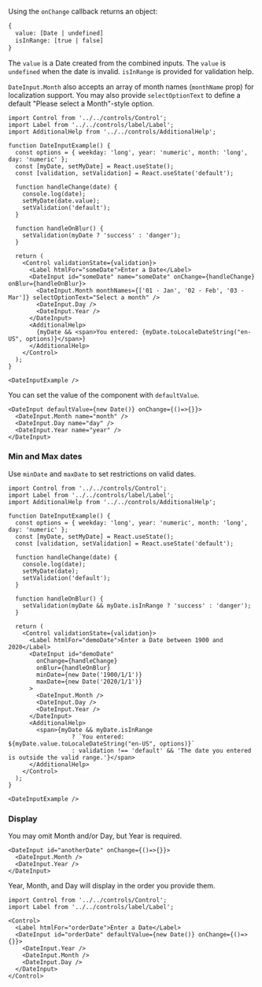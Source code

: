 Using the `onChange` callback returns an object:

```html
{
  value: [Date | undefined]
  isInRange: [true | false]
}
```

The `value` is a Date created from the combined inputs. The `value` is `undefined` when the date is invalid.
`isInRange` is provided for validation help.

`DateInput.Month` also accepts an array of month names (`monthName` prop) for localization support. You may also
provide `selectOptionText` to define a default "Please select a Month"-style option.

```
import Control from '../../controls/Control';
import Label from '../../controls/label/Label';
import AdditionalHelp from '../../controls/AdditionalHelp';

function DateInputExample() {
  const options = { weekday: 'long', year: 'numeric', month: 'long', day: 'numeric' };
  const [myDate, setMyDate] = React.useState();
  const [validation, setValidation] = React.useState('default');

  function handleChange(date) {
    console.log(date);
    setMyDate(date.value);
    setValidation('default');
  }

  function handleOnBlur() {
    setValidation(myDate ? 'success' : 'danger');
  }

  return (
    <Control validationState={validation}>
      <Label htmlFor="someDate">Enter a Date</Label>
      <DateInput id="someDate" name="someDate" onChange={handleChange} onBlur={handleOnBlur}>
        <DateInput.Month monthNames={['01 - Jan', '02 - Feb', '03 - Mar']} selectOptionText="Select a month" />
        <DateInput.Day />
        <DateInput.Year />
      </DateInput>
      <AdditionalHelp>
        {myDate && <span>You entered: {myDate.toLocaleDateString("en-US", options)}</span>}
      </AdditionalHelp>
    </Control>
  );
}

<DateInputExample />
```

You can set the value of the component with `defaultValue`.

```
<DateInput defaultValue={new Date()} onChange={()=>{}}>
  <DateInput.Month name="month" />
  <DateInput.Day name="day" />
  <DateInput.Year name="year" />
</DateInput>
```

### Min and Max dates

Use `minDate` and `maxDate` to set restrictions on valid dates.

```
import Control from '../../controls/Control';
import Label from '../../controls/label/Label';
import AdditionalHelp from '../../controls/AdditionalHelp';

function DateInputExample() {
  const options = { weekday: 'long', year: 'numeric', month: 'long', day: 'numeric' };
  const [myDate, setMyDate] = React.useState();
  const [validation, setValidation] = React.useState('default');

  function handleChange(date) {
    console.log(date);
    setMyDate(date);
    setValidation('default');
  }

  function handleOnBlur() {
    setValidation(myDate && myDate.isInRange ? 'success' : 'danger');
  }

  return (
    <Control validationState={validation}>
      <Label htmlFor="demoDate">Enter a Date between 1900 and 2020</Label>
      <DateInput id="demoDate"
        onChange={handleChange}
        onBlur={handleOnBlur}
        minDate={new Date('1900/1/1')}
        maxDate={new Date('2020/1/1')}
      >
        <DateInput.Month />
        <DateInput.Day />
        <DateInput.Year />
      </DateInput>
      <AdditionalHelp>
        <span>{myDate && myDate.isInRange
                  ? `You entered: ${myDate.value.toLocaleDateString("en-US", options)}`
                  : validation !== 'default' && 'The date you entered is outside the valid range.'}</span>
      </AdditionalHelp>
    </Control>
  );
}

<DateInputExample />
```

### Display

You may omit Month and/or Day, but Year is required.

```
<DateInput id="anotherDate" onChange={()=>{}}>
  <DateInput.Month />
  <DateInput.Year />
</DateInput>
```

Year, Month, and Day will display in the order you provide them.

```
import Control from '../../controls/Control';
import Label from '../../controls/label/Label';

<Control>
  <Label htmlFor="orderDate">Enter a Date</Label>
  <DateInput id="orderDate" defaultValue={new Date()} onChange={()=>{}}>
    <DateInput.Year />
    <DateInput.Month />
    <DateInput.Day />
  </DateInput>
</Control>
```
